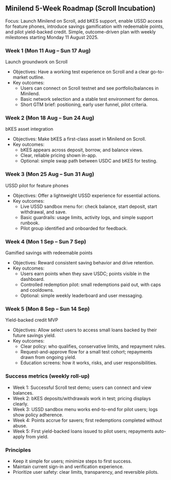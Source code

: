 ## Minilend 5-Week Roadmap (Scroll Incubation)

Focus: Launch Minilend on Scroll, add bKES support, enable USSD access for feature phones, introduce savings gamification with redeemable points, and pilot yield-backed credit. Simple, outcome-driven plan with weekly milestones starting Monday 11 August 2025.

### Week 1 (Mon 11 Aug – Sun 17 Aug)
Launch groundwork on Scroll
- Objectives: Have a working test experience on Scroll and a clear go-to-market outline.
- Key outcomes:
  - Users can connect on Scroll testnet and see portfolio/balances in Minilend.
  - Basic network selection and a stable test environment for demos.
  - Short GTM brief: positioning, early user funnel, pilot criteria.

### Week 2 (Mon 18 Aug – Sun 24 Aug)
bKES asset integration
- Objectives: Make bKES a first-class asset in Minilend on Scroll.
- Key outcomes:
  - bKES appears across deposit, borrow, and balance views.
  - Clear, reliable pricing shown in-app.
  - Optional: simple swap path between USDC and bKES for testing.

### Week 3 (Mon 25 Aug – Sun 31 Aug)
USSD pilot for feature phones
- Objectives: Offer a lightweight USSD experience for essential actions.
- Key outcomes:
  - Live USSD sandbox menu for: check balance, start deposit, start withdrawal, and save.
  - Basic guardrails: usage limits, activity logs, and simple support runbook.
  - Pilot group identified and onboarded for feedback.

### Week 4 (Mon 1 Sep – Sun 7 Sep)
Gamified savings with redeemable points
- Objectives: Reward consistent saving behavior and drive retention.
- Key outcomes:
  - Users earn points when they save USDC; points visible in the dashboard.
  - Controlled redemption pilot: small redemptions paid out, with caps and cooldowns.
  - Optional: simple weekly leaderboard and user messaging.

### Week 5 (Mon 8 Sep – Sun 14 Sep)
Yield-backed credit MVP
- Objectives: Allow select users to access small loans backed by their future savings yield.
- Key outcomes:
  - Clear policy: who qualifies, conservative limits, and repayment rules.
  - Request-and-approve flow for a small test cohort; repayments drawn from ongoing yield.
  - Education screens: how it works, risks, and user responsibilities.

### Success metrics (weekly roll-up)
- Week 1: Successful Scroll test demo; users can connect and view balances.
- Week 2: bKES deposits/withdrawals work in test; pricing displays clearly.
- Week 3: USSD sandbox menu works end-to-end for pilot users; logs show policy adherence.
- Week 4: Points accrue for savers; first redemptions completed without abuse.
- Week 5: First yield-backed loans issued to pilot users; repayments auto-apply from yield.

### Principles
- Keep it simple for users; minimize steps to first success.
- Maintain current sign-in and verification experience.
- Prioritize user safety: clear limits, transparency, and reversible pilots.


